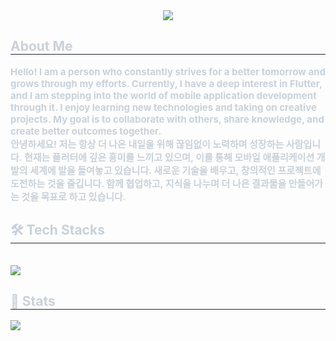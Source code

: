 <div align= "center">
    <img src="https://capsule-render.vercel.app/api?type=rounded&color=gradient&height=180&text=Hello!!&animation=&fontColor=ffffff&fontSize=60" />
    </div>
    <div style="text-align: left;"> 
    <h2 style="border-bottom: 1px solid #21262d; color: #c9d1d9;">About Me</h2>  
    <div style="font-weight: 700; font-size: 15px; text-align: left; color: #c9d1d9;"> Hello! I am a person who constantly strives for a better tomorrow and grows through my efforts. Currently, I have a deep interest in Flutter, and I am stepping into the world of mobile application development through it. I enjoy learning new technologies and taking on creative projects. My goal is to collaborate with others, share knowledge, and create better outcomes together.</br>안녕하세요! 저는 항상 더 나은 내일을 위해 끊임없이 노력하며 성장하는 사람입니다. 현재는 플러터에 깊은 흥미를 느끼고 있으며, 이를 통해 모바일 애플리케이션 개발의 세계에 발을 들여놓고 있습니다. 새로운 기술을 배우고, 창의적인 프로젝트에 도전하는 것을 즐깁니다. 함께 협업하고, 지식을 나누며 더 나은 결과물을 만들어가는 것을 목표로 하고 있습니다.</div> 
    </div>
    <div style="text-align: left;">
    <h2 style="border-bottom: 1px solid #21262d; color: #c9d1d9;"> 🛠️ Tech Stacks </h2> <br> 
    <div style="margin: ; text-align: left;" "text-align: left;"> <img src="https://img.shields.io/badge/Flutter-02569B?style=for-the-badge&logo=Flutter&logoColor=white">
          </div>
    </div>
    <div style="text-align: left;"> 
    <h2 style="border-bottom: 1px solid #21262d; color: #c9d1d9;"> 🏅 Stats </h2> <div style="text-align: left;"> <img src="https://github-readme-stats.vercel.app/api/top-langs/?username=cartooncompany&layout=compact&bg_color=180,000000,&title_color=000000&text_color=000000"
          /> </div> 
    </div>
    
